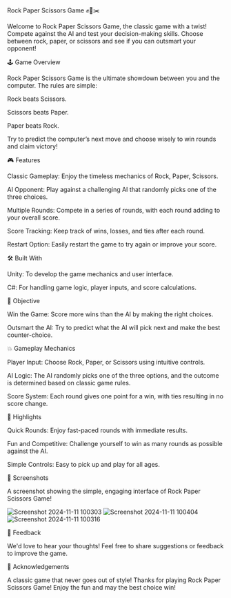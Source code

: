 Rock Paper Scissors Game ✊📄✂️

Welcome to Rock Paper Scissors Game, the classic game with a twist! Compete against the AI and test your decision-making skills. Choose between rock, paper, or scissors and see if you can outsmart your opponent!

🕹️ Game Overview

Rock Paper Scissors Game is the ultimate showdown between you and the computer. The rules are simple:

Rock beats Scissors.

Scissors beats Paper.

Paper beats Rock.

Try to predict the computer’s next move and choose wisely to win rounds and claim victory!

🎮 Features

Classic Gameplay: Enjoy the timeless mechanics of Rock, Paper, Scissors.

AI Opponent: Play against a challenging AI that randomly picks one of the three choices.

Multiple Rounds: Compete in a series of rounds, with each round adding to your overall score.

Score Tracking: Keep track of wins, losses, and ties after each round.

Restart Option: Easily restart the game to try again or improve your score.

🛠️ Built With

Unity: To develop the game mechanics and user interface.

C#: For handling game logic, player inputs, and score calculations.

🎯 Objective

Win the Game: Score more wins than the AI by making the right choices.

Outsmart the AI: Try to predict what the AI will pick next and make the best counter-choice.

💥 Gameplay Mechanics

Player Input: Choose Rock, Paper, or Scissors using intuitive controls.

AI Logic: The AI randomly picks one of the three options, and the outcome is determined based on classic game rules.

Score System: Each round gives one point for a win, with ties resulting in no score change.

🚀 Highlights

Quick Rounds: Enjoy fast-paced rounds with immediate results.

Fun and Competitive: Challenge yourself to win as many rounds as possible against the AI.

Simple Controls: Easy to pick up and play for all ages.

📸 Screenshots

A screenshot showing the simple, engaging interface of Rock Paper Scissors Game!

![Screenshot 2024-11-11 100303](https://github.com/user-attachments/assets/2e0de552-dccf-4205-a136-23d2bd9db7f6)
![Screenshot 2024-11-11 100404](https://github.com/user-attachments/assets/84bcb879-1565-4f96-a81f-1aa7d2b46068)
![Screenshot 2024-11-11 100316](https://github.com/user-attachments/assets/7be5a5ce-1e8f-41f7-95fa-c5bde2b3140a)

📢 Feedback

We'd love to hear your thoughts! Feel free to share suggestions or feedback to improve the game.

🙌 Acknowledgements

A classic game that never goes out of style! Thanks for playing Rock Paper Scissors Game! Enjoy the fun and may the best choice win!
